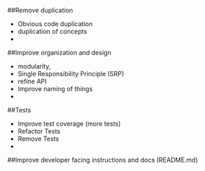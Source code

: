 ##Remove duplication
- Obvious code duplication
- duplication of concepts
- 
##Improve organization and design
- modularity,
- Single Responsibility Principle (SRP)
- refine API
- Improve naming of things
- 
##Tests
- Improve test coverage (more tests)
- Refactor Tests
- Remove Tests
-
##Improve developer facing instructions and docs (README.md)
